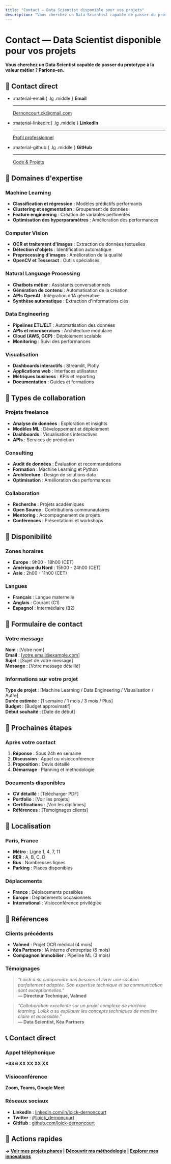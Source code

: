 ```yaml
---
title: "Contact — Data Scientist disponible pour vos projets"
description: "Vous cherchez un Data Scientist capable de passer du prototype à la valeur métier ? Contactez Loïck Dernoncourt pour discuter de votre projet."
---
```


# Contact — Data Scientist disponible pour vos projets

**Vous cherchez un Data Scientist capable de passer du prototype à la valeur métier ? Parlons-en.**

## 📧 Contact direct

<div class="grid cards" markdown>

-   :material-email:{ .lg .middle } **Email**

    ---

    [Dernoncourt.ck@gmail.com](mailto:Dernoncourt.ck@gmail.com)

-   :material-linkedin:{ .lg .middle } **LinkedIn**

    ---

    [Profil professionnel](https://www.linkedin.com/in/loick-dernoncourt-241b8b123)

-   :material-github:{ .lg .middle } **GitHub**

    ---

    [Code & Projets](https://github.com/LoickDIA)

</div>

## 🎯 Domaines d'expertise

### Machine Learning
- **Classification et régression** : Modèles prédictifs performants
- **Clustering et segmentation** : Groupement de données
- **Feature engineering** : Création de variables pertinentes
- **Optimisation des hyperparamètres** : Amélioration des performances

### Computer Vision
- **OCR et traitement d'images** : Extraction de données textuelles
- **Détection d'objets** : Identification automatique
- **Preprocessing d'images** : Amélioration de la qualité
- **OpenCV et Tesseract** : Outils spécialisés

### Natural Language Processing
- **Chatbots métier** : Assistants conversationnels
- **Génération de contenu** : Automatisation de la création
- **APIs OpenAI** : Intégration d'IA générative
- **Synthèse automatique** : Extraction d'informations clés

### Data Engineering
- **Pipelines ETL/ELT** : Automatisation des données
- **APIs et microservices** : Architecture modulaire
- **Cloud (AWS, GCP)** : Déploiement scalable
- **Monitoring** : Suivi des performances

### Visualisation
- **Dashboards interactifs** : Streamlit, Plotly
- **Applications web** : Interfaces utilisateur
- **Métriques business** : KPIs et reporting
- **Documentation** : Guides et formations

## 🚀 Types de collaboration

### Projets freelance
- **Analyse de données** : Exploration et insights
- **Modèles ML** : Développement et déploiement
- **Dashboards** : Visualisations interactives
- **APIs** : Services de prédiction

### Consulting
- **Audit de données** : Évaluation et recommandations
- **Formation** : Machine Learning et Python
- **Architecture** : Design de solutions data
- **Optimisation** : Amélioration des performances

### Collaboration
- **Recherche** : Projets académiques
- **Open Source** : Contributions communautaires
- **Mentoring** : Accompagnement de projets
- **Conférences** : Présentations et workshops

## 📅 Disponibilité

### Zones horaires
- **Europe** : 9h00 - 18h00 (CET)
- **Amérique du Nord** : 15h00 - 24h00 (CET)
- **Asie** : 2h00 - 11h00 (CET)

### Langues
- **Français** : Langue maternelle
- **Anglais** : Courant (C1)
- **Espagnol** : Intermédiaire (B2)

## 💬 Formulaire de contact

### Votre message

**Nom** : [Votre nom]  
**Email** : [votre.email@example.com]  
**Sujet** : [Sujet de votre message]  
**Message** : [Votre message détaillé]

### Informations sur votre projet

**Type de projet** : [Machine Learning / Data Engineering / Visualisation / Autre]  
**Durée estimée** : [1 semaine / 1 mois / 3 mois / Plus]  
**Budget** : [Budget approximatif]  
**Début souhaité** : [Date de début]

## 🎯 Prochaines étapes

### Après votre contact
1. **Réponse** : Sous 24h en semaine
2. **Discussion** : Appel ou visioconférence
3. **Proposition** : Devis détaillé
4. **Démarrage** : Planning et méthodologie

### Documents disponibles
- **CV détaillé** : [Télécharger PDF]
- **Portfolio** : [Voir les projets]
- **Certifications** : [Voir les diplômes]
- **Références** : [Témoignages clients]

## 📍 Localisation

### Paris, France
- **Métro** : Ligne 1, 4, 7, 11
- **RER** : A, B, C, D
- **Bus** : Nombreuses lignes
- **Parking** : Places disponibles

### Déplacements
- **France** : Déplacements possibles
- **Europe** : Déplacements occasionnels
- **International** : Visioconférence privilégiée

## 🤝 Références

### Clients précédents
- **Valmed** : Projet OCR médical (4 mois)
- **Kéa Partners** : IA interne d'entreprise (6 mois)
- **Compagnon Immobilier** : Pipeline ML (3 mois)

### Témoignages
> *"Loïck a su comprendre nos besoins et livrer une solution parfaitement adaptée. Son expertise technique et sa communication sont exceptionnelles."*  
> **— Directeur Technique, Valmed**

> *"Collaboration excellente sur un projet complexe de machine learning. Loïck a su expliquer les concepts techniques de manière claire et accessible."*  
> **— Data Scientist, Kéa Partners**

## 📞 Contact direct

### Appel téléphonique
**+33 6 XX XX XX XX**

### Visioconférence
**Zoom, Teams, Google Meet**

### Réseaux sociaux
- **LinkedIn** : [linkedin.com/in/loick-dernoncourt](https://linkedin.com/in/loick-dernoncourt)
- **Twitter** : [@loick_dernoncourt](https://twitter.com/loick_dernoncourt)
- **GitHub** : [github.com/loick-dernoncourt](https://github.com/loick-dernoncourt)

## 🚀 Actions rapides

**→ [Voir mes projets phares](portfolio-reel.md) | [Découvrir ma méthodologie](methodologie.md) | [Explorer mes innovations](innovations.md)**
